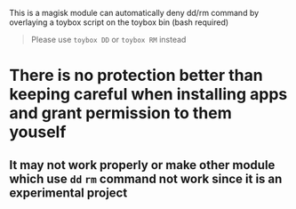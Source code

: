 This is a magisk module can automatically deny dd/rm command by overlaying a toybox script on the toybox bin (bash required)
>Please use `toybox DD` or `toybox RM` instead

# There is no protection better than keeping careful when installing apps and grant permission to them youself

## It may not work properly or make other module which use `dd` `rm` command not work since it is an experimental project
